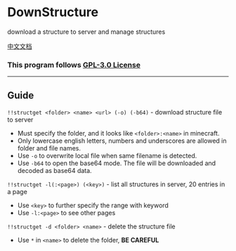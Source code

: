 # DownStructure
download a structure to server and manage structures

[中文文档](./README_CN.md)
### This program follows [GPL-3.0 License](https://github.com/TISUnion/DownStructure/blob/master/LICENSE)
---
## Guide
`!!structget <folder> <name> <url> (-o) (-b64)` - download structure file to server
- Must specify the folder, and it looks like `<folder>:<name>` in minecraft. 
- Only lowercase english letters, numbers and underscores are allowed in folder and file names.
- Use `-o` to overwrite local file when same filename is detected.
- Use `-b64` to open the base64 mode. The file will be downloaded and decoded as base64 data.

`!!structget -l(:<page>) (<key>)` - list all structures in server, 20 entries in a page
- Use `<key>` to further specify the range with keyword
- Use `-l:<page>` to see other pages 

`!!structget -d <folder> <name>` - delete the structure file
- Use `*` in `<name>` to delete the folder, **BE CAREFUL**

